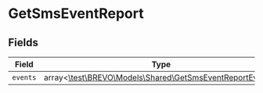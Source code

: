 # GetSmsEventReport


## Fields

| Field                                                                                                      | Type                                                                                                       | Required                                                                                                   | Description                                                                                                |
| ---------------------------------------------------------------------------------------------------------- | ---------------------------------------------------------------------------------------------------------- | ---------------------------------------------------------------------------------------------------------- | ---------------------------------------------------------------------------------------------------------- |
| `events`                                                                                                   | array<[\test\BREVO\Models\Shared\GetSmsEventReportEvents](../../Models/Shared/GetSmsEventReportEvents.md)> | :heavy_minus_sign:                                                                                         | N/A                                                                                                        |